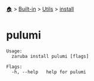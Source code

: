 <!--startTocHeader-->
[🏠](../../../README.md) > [Built-in](../../README.md) > [Utils](../README.md) > [install](README.md)
# pulumi
<!--endTocHeader-->

```
Usage:
  zaruba install pulumi [flags]

Flags:
  -h, --help   help for pulumi

```

<!--startTocSubtopic-->

<!--endTocSubtopic-->
